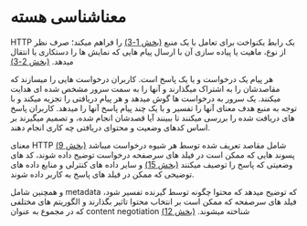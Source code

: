 # معناشناسی هسته

HTTP یک رابط یکنواخت برای تعامل با یک منبع
[(بخش 1-3)](TODO)
را فراهم میکند؛
صرف نظر از نوع، ماهیت یا پیاده سازی آن
با ارسال پیام هایی که نمایش ها را دستکاری یا انتقال میدهد.
[(بخش 2-3)](TODO)

هر پیام یک درخواست و یا یک پاسخ است.
کاربران درخواست هایی را میسازند که مقاصدشان را به اشتراک میگذارند
و آنها را به سمت سرور مشخص شده ای هدایت میکنند.
یک سرور به درخواست ها گوش میدهد و هر پیام دریافتی را تجزیه میکند
و با توجه به منبع هدف معنای آنها را تفسیر
و با یک چند پیام پاسخ آنها را میدهد.
کاربران پاسخ های دریافت شده را بررسی میکنند تا ببینند آیا قصدشان انجام شده،
و تصمیم میگیرند بر اساس کدهای وضعیت و محتوای دریافتی چه کاری انجام دهند.

معنای HTTP شامل مقاصد تعریف شده توسط هر شیوه درخواست میباشد
[(بخش 9)](TODO)
پسوند هایی که ممکن است در فیلد های سرصفحه درخواست توضیح داده شوند،
کد های وضعیتی که پاسخ را توصیف میکنند
[(بخش 15)](TODO) و
سایر داده های کنترلی و منابع داده های توضیحی که ممکن در فیلد های
پاسخ به کاربر داده شوند.

و همچنین شامل metadata که توضیح میدهد
که محتوا چگونه توسط گیرنده تفسیر شود،
فیلد های سرصفحه که ممکن است بر انتخاب محتوا تاثیر بگذارند
و الگوریتم های مختلفی که در مجموع به عنوان
content negotiation شناخته میشوند.
[(بخش 12)](TODO)
